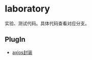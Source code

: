# laboratory

实验、测试代码。具体代码查看对应分支。

## PlugIn

- [axios封装](https://github.com/haiweilian/laboratory/tree/PlugIn%40axios-global-config)
